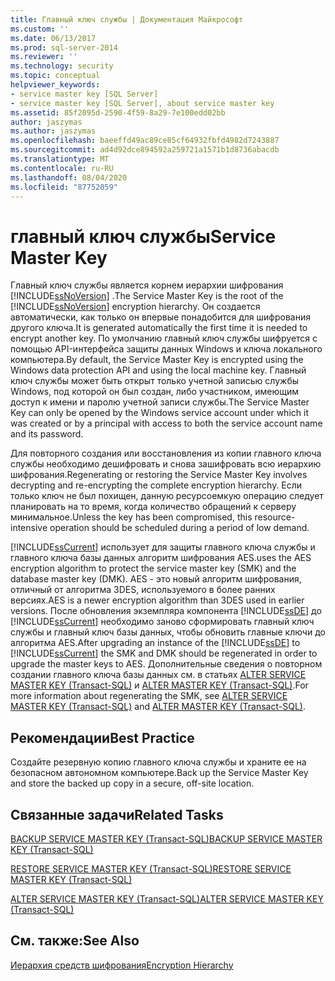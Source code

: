 ```yaml
---
title: Главный ключ службы | Документация Майкрософт
ms.custom: ''
ms.date: 06/13/2017
ms.prod: sql-server-2014
ms.reviewer: ''
ms.technology: security
ms.topic: conceptual
helpviewer_keywords:
- service master key [SQL Server]
- service master key [SQL Server], about service master key
ms.assetid: 85f2095d-2590-4f59-8a29-7e100edd02bb
author: jaszymas
ms.author: jaszymas
ms.openlocfilehash: baeeffd49ac89ce85cf64932fbfd4982d7243887
ms.sourcegitcommit: ad4d92dce894592a259721a1571b1d8736abacdb
ms.translationtype: MT
ms.contentlocale: ru-RU
ms.lasthandoff: 08/04/2020
ms.locfileid: "87752059"
---
```

# <a name="service-master-key"></a><span data-ttu-id="d7df0-102">главный ключ службы</span><span class="sxs-lookup"><span data-stu-id="d7df0-102">Service Master Key</span></span>
  <span data-ttu-id="d7df0-103">Главный ключ службы является корнем иерархии шифрования [!INCLUDE[ssNoVersion](../../../includes/ssnoversion-md.md)] .</span><span class="sxs-lookup"><span data-stu-id="d7df0-103">The Service Master Key is the root of the [!INCLUDE[ssNoVersion](../../../includes/ssnoversion-md.md)] encryption hierarchy.</span></span> <span data-ttu-id="d7df0-104">Он создается автоматически, как только он впервые понадобится для шифрования другого ключа.</span><span class="sxs-lookup"><span data-stu-id="d7df0-104">It is generated automatically the first time it is needed to encrypt another key.</span></span> <span data-ttu-id="d7df0-105">По умолчанию главный ключ службы шифруется с помощью API-интерфейса защиты данных Windows и ключа локального компьютера.</span><span class="sxs-lookup"><span data-stu-id="d7df0-105">By default, the Service Master Key is encrypted using the Windows data protection API and using the local machine key.</span></span> <span data-ttu-id="d7df0-106">Главный ключ службы может быть открыт только учетной записью службы Windows, под которой он был создан, либо участником, имеющим доступ к имени и паролю учетной записи службы.</span><span class="sxs-lookup"><span data-stu-id="d7df0-106">The Service Master Key can only be opened by the Windows service account under which it was created or by a principal with access to both the service account name and its password.</span></span>  
  
 <span data-ttu-id="d7df0-107">Для повторного создания или восстановления из копии главного ключа службы необходимо дешифровать и снова зашифровать всю иерархию шифрования.</span><span class="sxs-lookup"><span data-stu-id="d7df0-107">Regenerating or restoring the Service Master Key involves decrypting and re-encrypting the complete encryption hierarchy.</span></span> <span data-ttu-id="d7df0-108">Если только ключ не был похищен, данную ресурсоемкую операцию следует планировать на то время, когда количество обращений к серверу минимальное.</span><span class="sxs-lookup"><span data-stu-id="d7df0-108">Unless the key has been compromised, this resource-intensive operation should be scheduled during a period of low demand.</span></span>  
  
 [!INCLUDE[ssCurrent](../../../includes/sscurrent-md.md)] <span data-ttu-id="d7df0-109">использует для защиты главного ключа службы и главного ключа базы данных алгоритм шифрования AES.</span><span class="sxs-lookup"><span data-stu-id="d7df0-109">uses the AES encryption algorithm to protect the service master key (SMK) and the database master key (DMK).</span></span> <span data-ttu-id="d7df0-110">AES - это новый алгоритм шифрования, отличный от алгоритма 3DES, используемого в более ранних версиях.</span><span class="sxs-lookup"><span data-stu-id="d7df0-110">AES is a newer encryption algorithm than 3DES used in earlier versions.</span></span> <span data-ttu-id="d7df0-111">После обновления экземпляра компонента [!INCLUDE[ssDE](../../../includes/ssde-md.md)] до [!INCLUDE[ssCurrent](../../../includes/sscurrent-md.md)] необходимо заново сформировать главный ключ службы и главный ключ базы данных, чтобы обновить главные ключи до алгоритма AES.</span><span class="sxs-lookup"><span data-stu-id="d7df0-111">After upgrading an instance of the [!INCLUDE[ssDE](../../../includes/ssde-md.md)] to [!INCLUDE[ssCurrent](../../../includes/sscurrent-md.md)] the SMK and DMK should be regenerated in order to upgrade the master keys to AES.</span></span> <span data-ttu-id="d7df0-112">Дополнительные сведения о повторном создании главного ключа базы данных см. в статьях [ALTER SERVICE MASTER KEY (Transact-SQL)](/sql/t-sql/statements/alter-service-master-key-transact-sql) и [ALTER MASTER KEY (Transact-SQL)](/sql/t-sql/statements/alter-master-key-transact-sql).</span><span class="sxs-lookup"><span data-stu-id="d7df0-112">For more information about regenerating the SMK, see [ALTER SERVICE MASTER KEY &#40;Transact-SQL&#41;](/sql/t-sql/statements/alter-service-master-key-transact-sql) and [ALTER MASTER KEY &#40;Transact-SQL&#41;](/sql/t-sql/statements/alter-master-key-transact-sql).</span></span>  
  
## <a name="best-practice"></a><span data-ttu-id="d7df0-113">Рекомендации</span><span class="sxs-lookup"><span data-stu-id="d7df0-113">Best Practice</span></span>  
 <span data-ttu-id="d7df0-114">Создайте резервную копию главного ключа службы и храните ее на безопасном автономном компьютере.</span><span class="sxs-lookup"><span data-stu-id="d7df0-114">Back up the Service Master Key and store the backed up copy in a secure, off-site location.</span></span>  
  
## <a name="related-tasks"></a><span data-ttu-id="d7df0-115">Связанные задачи</span><span class="sxs-lookup"><span data-stu-id="d7df0-115">Related Tasks</span></span>  
 [<span data-ttu-id="d7df0-116">BACKUP SERVICE MASTER KEY (Transact-SQL)</span><span class="sxs-lookup"><span data-stu-id="d7df0-116">BACKUP SERVICE MASTER KEY &#40;Transact-SQL&#41;</span></span>](/sql/t-sql/statements/backup-service-master-key-transact-sql)  
  
 [<span data-ttu-id="d7df0-117">RESTORE SERVICE MASTER KEY (Transact-SQL)</span><span class="sxs-lookup"><span data-stu-id="d7df0-117">RESTORE SERVICE MASTER KEY &#40;Transact-SQL&#41;</span></span>](/sql/t-sql/statements/restore-service-master-key-transact-sql)  
  
 [<span data-ttu-id="d7df0-118">ALTER SERVICE MASTER KEY (Transact-SQL)</span><span class="sxs-lookup"><span data-stu-id="d7df0-118">ALTER SERVICE MASTER KEY &#40;Transact-SQL&#41;</span></span>](/sql/t-sql/statements/alter-service-master-key-transact-sql)  
  
## <a name="see-also"></a><span data-ttu-id="d7df0-119">См. также:</span><span class="sxs-lookup"><span data-stu-id="d7df0-119">See Also</span></span>  
 [<span data-ttu-id="d7df0-120">Иерархия средств шифрования</span><span class="sxs-lookup"><span data-stu-id="d7df0-120">Encryption Hierarchy</span></span>](encryption-hierarchy.md)  
  
  
